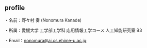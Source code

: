## profile
・名前：野々村 奏 (Nonomura Kanade)

・所属：愛媛大学 工学部工学科 応用情報工学コース 人工知能研究室 B3

・Email：nonomura@ai.cs.ehime-u.ac.jp
